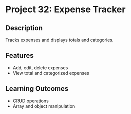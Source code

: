 # Project 32: Expense Tracker

## Description
Tracks expenses and displays totals and categories.

## Features
- Add, edit, delete expenses
- View total and categorized expenses

## Learning Outcomes
- CRUD operations
- Array and object manipulation
